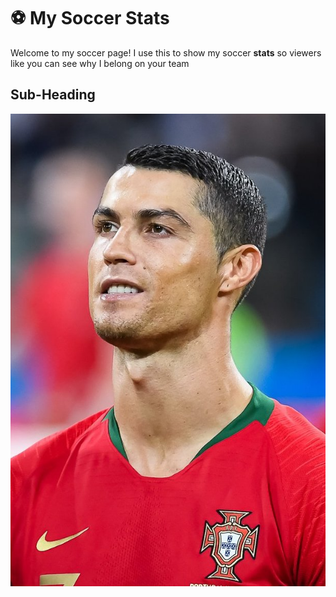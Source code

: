 # ⚽ My Soccer Stats
Welcome to my soccer page! I use this to show my soccer **stats** so viewers like you can see why I belong on your team 
## Sub-Heading


![alt text](Cristiano_Ronaldo_2018.jpg)

```

```